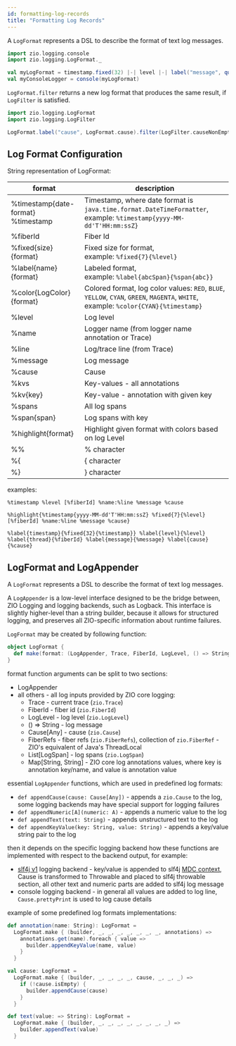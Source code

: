 ```yaml
---
id: formatting-log-records
title: "Formatting Log Records"
---
```


A `LogFormat` represents a DSL to describe the format of text log messages.

[//]: # (TODO: make snippet type-checked using mdoc)

```scala
import zio.logging.console
import zio.logging.LogFormat._

val myLogFormat = timestamp.fixed(32) |-| level |-| label("message", quoted(line))
val myConsoleLogger = console(myLogFormat)
```

`LogFormat.filter` returns a new log format that produces the same result, if `LogFilter` is satisfied.

```scala
import zio.logging.LogFormat
import zio.logging.LogFilter

LogFormat.label("cause", LogFormat.cause).filter(LogFilter.causeNonEmpty)
```

## Log Format Configuration

String representation of LogFormat:

| format                                 | description                                                                                                                              |
|----------------------------------------|------------------------------------------------------------------------------------------------------------------------------------------|
| %timestamp{date-format}<br/>%timestamp | Timestamp, where date format is `java.time.format.DateTimeFormatter`,<br/>example: `%timestamp{yyyy-MM-dd'T'HH:mm:ssZ}`                  |
| %fiberId                               | Fiber Id                                                                                                                                 |
| %fixed{size}{format}                   | Fixed size for format,<br/>example: `%fixed{7}{%level}`                                                                                  |
| %label{name}{format}                   | Labeled format,<br/>example: `%label{abcSpan}{%span{abc}}`                                                                               |
| %color{LogColor}{format}               | Colored format, log color values: `RED`, `BLUE`, `YELLOW`, `CYAN`, `GREEN`, `MAGENTA`, `WHITE`, <br/>example: `%color{CYAN}{%timestamp}` |
| %level                                 | Log level                                                                                                                                |
| %name                                  | Logger name (from logger name annotation or Trace)                                                                                       |
| %line                                  | Log/trace line (from Trace)                                                                                                              |
| %message                               | Log message                                                                                                                              |
| %cause                                 | Cause                                                                                                                                    |
| %kvs                                   | Key-values - all annotations                                                                                                             |
| %kv{key}                               | Key-value - annotation with given key                                                                                                    |
| %spans                                 | All log spans                                                                                                                            |
| %span{span}                            | Log spans with key                                                                                                                       |
| %highlight{format}                     | Highlight given format with colors based on log Level                                                                                    |
| %%                                     | % character                                                                                                                              |
| %{                                     | { character                                                                                                                              |
| %}                                     | } character                                                                                                                              |

examples:

```
%timestamp %level [%fiberId] %name:%line %message %cause

%highlight{%timestamp{yyyy-MM-dd'T'HH:mm:ssZ} %fixed{7}{%level} [%fiberId] %name:%line %message %cause}

%label{timestamp}{%fixed{32}{%timestamp}} %label{level}{%level} %label{thread}{%fiberId} %label{message}{%message} %label{cause}{%cause}
```

## LogFormat and LogAppender

A `LogFormat` represents a DSL to describe the format of text log messages.

A `LogAppender` is a low-level interface designed to be the bridge between, ZIO Logging and logging backends, such as
Logback.
This interface is slightly higher-level than a string builder, because it allows for structured logging,
and preserves all ZIO-specific information about runtime failures.

`LogFormat` may be created by following function:

```scala
object LogFormat {
  def make(format: (LogAppender, Trace, FiberId, LogLevel, () => String, Cause[Any], FiberRefs, List[LogSpan], Map[String, String]) => Any): LogFormat
}
```

format function arguments can be split to two sections:

* LogAppender
* all others - all log inputs provided by ZIO core logging:
    * Trace - current trace (`zio.Trace`)
    * FiberId - fiber id (`zio.FiberId`)
    * LogLevel - log level (`zio.LogLevel`)
    * () => String - log message
    * Cause[Any] - cause (`zio.Cause`)
    * FiberRefs - fiber refs (`zio.FiberRefs`), collection of `zio.FiberRef` - ZIO's equivalent of Java's ThreadLocal
    * List[LogSpan] - log spans  (`zio.LogSpan`)
    * Map[String, String] - ZIO core log annotations values, where key is annotation key/name, and value is annotation
      value

essential `LogAppender` functions, which are used in predefined log formats:

* `def appendCause(cause: Cause[Any])` - appends a `zio.Cause` to the log, some logging backends may have special
  support for logging failures
* `def appendNumeric[A](numeric: A)` - appends a numeric value to the log
* `def appendText(text: String)` - appends unstructured text to the log
* `def appendKeyValue(key: String, value: String)` - appends a key/value string pair to the log

then it depends on the specific logging backend how these functions are implemented with respect to the backend output,
for example:

* [slf4j v1](slf4j1.md) logging backend - key/value is appended to
  slf4j [MDC context](https://logback.qos.ch/manual/mdc.html), Cause is transformed to Throwable and placed to slf4j
  throwable section, all other text and numeric parts are added to slf4j log message
* console logging backend - in general all values are added to log line, `Cause.prettyPrint` is used to log cause
  details

example of some predefined log formats implementations:

```scala
def annotation(name: String): LogFormat =
  LogFormat.make { (builder, _, _, _, _, _, _, _, annotations) =>
    annotations.get(name).foreach { value =>
      builder.appendKeyValue(name, value)
    }
  }

val cause: LogFormat =
  LogFormat.make { (builder, _, _, _, _, cause, _, _, _) =>
    if (!cause.isEmpty) {
      builder.appendCause(cause)
    }
  }

def text(value: => String): LogFormat =
  LogFormat.make { (builder, _, _, _, _, _, _, _, _) =>
    builder.appendText(value)
  }
```
